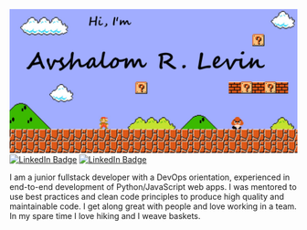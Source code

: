 [![Avshi's GitHub Banner](./assets/welcomebanner.png)]()
[![LinkedIn Badge](https://img.shields.io/badge/LinkedIn-Profile-informational?style=flat&logo=linkedin&logoColor=white&color=0D76A8)](https://www.linkedin.com/in/avshalom-richter-levin-a5791471) [![LinkedIn Badge](https://img.shields.io/badge/StackOverflow-Profile-informational?style=flat&logo=stackoverflow&logoColor=white&color=FF9900)](https://stackoverflow.com/users/16142591/avshalomrl?tab=profile)

I am a junior fullstack developer with a DevOps orientation, experienced in end-to-end development of Python/JavaScript web apps.
I was mentored to use best practices and clean code principles to produce high quality and maintainable code.
I get along great with people and love working in a team.
In my spare time I love hiking and I weave baskets.

<!--
**AvshRLev/avshrlev** is a ✨ _special_ ✨ repository because its `README.md` (this file) appears on your GitHub profile.

Here are some ideas to get you started:

- 🔭 I’m currently working on ...
- 🌱 I’m currently learning ...
- 👯 I’m looking to collaborate on ...
- 🤔 I’m looking for help with ...
- 💬 Ask me about ...
- 📫 How to reach me: ...
- 😄 Pronouns: ...
- ⚡ Fun fact: ...
-->
